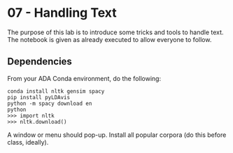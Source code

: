 # 07 - Handling Text

The purpose of this lab is to introduce some tricks and tools to handle text. 
The notebook is given as already executed to allow everyone to follow.

## Dependencies
From your ADA Conda environment, do the following:

```
conda install nltk gensim spacy
pip install pyLDAvis
python -m spacy download en
python
>>> import nltk
>>> nltk.download()
```
A window or menu should pop-up. Install all popular corpora (do this before class, ideally).